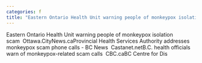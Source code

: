 ```yaml
---
categories: f
title: "Eastern Ontario Health Unit warning people of monkeypox isolation scam  OttawaCityNewsca"
---
```

Eastern Ontario Health Unit warning people of monkeypox isolation scam&nbsp;&nbsp;Ottawa.CityNews.caProvincial Health Services Authority addresses monkeypox scam phone calls - BC News&nbsp;&nbsp;Castanet.netB.C. health officials warn of monkeypox-related scam calls&nbsp;&nbsp;CBC.caBC Centre for Dis